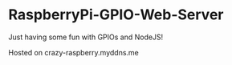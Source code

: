 # RaspberryPi-GPIO-Web-Server

Just having some fun with GPIOs and NodeJS! 

Hosted on crazy-raspberry.myddns.me